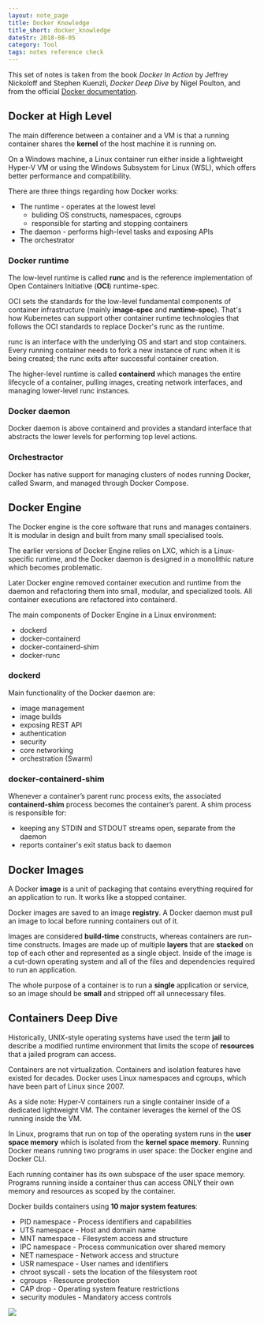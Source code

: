 ```yaml
---
layout: note_page
title: Docker Knowledge
title_short: docker_knowledge
dateStr: 2018-08-05
category: Tool
tags: notes reference check
---
```


This set of notes is taken from the book _Docker In Action_ by Jeffrey Nickoloff and Stephen Kuenzli, _Docker Deep Dive_ by Nigel Poulton, and from the official [Docker documentation](https://docs.docker.com).

## Docker at High Level

The main difference between a container and a VM is that a running container shares the **kernel** of the host machine it is running on.

On a Windows machine, a Linux container run either inside a lightweight Hyper-V VM or using the Windows Subsystem for Linux (WSL), which offers better performance and compatibility.

There are three things regarding how Docker works:

- The runtime - operates at the lowest level
    - buliding OS constructs, namespaces, cgroups
    - responsible for starting and stopping containers
- The daemon - performs high-level tasks and exposing APIs
- The orchestrator

### Docker runtime

The low-level runtime is called **runc** and is the reference implementation of Open Containers Initiative (**OCI**) runtime-spec.

OCI sets the standards for the low-level fundamental components of container infrastructure (mainly **image-spec** and **runtime-spec**). That's how Kubernetes can support other container runtime technologies that follows the OCI standards to replace Docker's runc as the runtime.

runc is an interface with the underlying OS and start and stop containers. Every running container needs to fork a new instance of runc when it is being created; the runc exits after successful container creation.

The higher-level runtime is called **containerd** which manages the entire lifecycle of a container, pulling images, creating network interfaces, and managing lower-level runc instances.

### Docker daemon

Docker daemon is above containerd and provides a standard interface that abstracts the lower levels for performing top level actions.

### Orchestractor

Docker has native support for managing clusters of nodes running Docker, called Swarm, and managed through Docker Compose.

## Docker Engine

The Docker engine is the core software that runs and manages containers. It is modular in design and built from many small specialised tools.

The earlier versions of Docker Engine relies on LXC, which is a Linux-specific runtime, and the Docker daemon is designed in a monolithic nature which becomes problematic.

Later Docker engine removed container execution and runtime from the daemon and refactoring them into small, modular, and specialized tools. All container executions are refactored into containerd.

The main components of Docker Engine in a Linux environment:

- dockerd
- docker-containerd
- docker-containerd-shim
- docker-runc

### dockerd

Main functionality of the Docker daemon are:

- image management
- image builds
- exposing REST API
- authentication
- security
- core networking
- orchestration (Swarm)

### docker-containerd-shim

Whenever a container’s parent runc process exits, the associated **containerd-shim** process becomes the container’s parent. A shim process is responsible for:

- keeping any STDIN and STDOUT streams open, separate from the daemon
- reports container's exit status back to daemon

## Docker Images

A Docker **image** is a unit of packaging that contains everything required for an application to run. It works like a stopped container.

Docker images are saved to an image **registry**. A Docker daemon must pull an image to local before running containers out of it.

Images are considered **build-time** constructs, whereas containers are run-time constructs. Images are made up of multiple **layers** that are **stacked** on top of each other and represented as a single object. Inside of the image is a cut-down operating system and all of the files and dependencies required to run an application.

The whole purpose of a container is to run a **single** application or service, so an image should be **small** and stripped off all unnecessary files.

## Containers Deep Dive

Historically, UNIX-style operating systems have used the term **jail** to describe a modified runtime environment that limits the scope of **resources** that a jailed program can access.

Containers are not virtualization. Containers and isolation features have existed for decades. Docker uses Linux namespaces and cgroups, which have been part of Linux since 2007.

As a side note: Hyper-V containers run a single container inside of a dedicated lightweight VM. The container leverages the kernel of the OS running inside the VM.

In Linux, programs that run on top of the operating system runs in the **user space memory** which is isolated from the **kernel space memory**. Running Docker means running two programs in user space: the Docker engine and Docker CLI.

Each running container has its own subspace of the user space memory. Programs running inside a container thus can access ONLY their own memory and resources as scoped by the container.

Docker builds containers using **10 major system features**:

- PID namespace - Process identifiers and capabilities
- UTS namespace - Host and domain name
- MNT namespace - Filesystem access and structure
- IPC namespace - Process communication over shared memory
- NET namespace - Network access and structure
- USR namespace - User names and identifiers
- chroot syscall - sets the location of the filesystem root
- cgroups - Resource protection
- CAP drop - Operating system feature restrictions
- security modules - Mandatory access controls

<img src="https://insights.sei.cmu.edu/media/images/Blog_4_-_3_09252017.original.jpg" />

